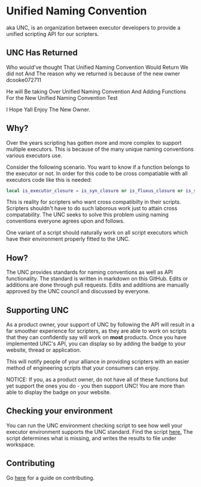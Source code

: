 # Unified Naming Convention
aka UNC, is an organization between executor developers to provide a unified scripting API for our scripters.

## UNC Has Returned

Who would've thought That Unified Naming Convention Would Return We did not And The reason why we returned is because of the new owner dcooke072711

He will Be taking Over Unified Naming Convention And Adding Functions For the New Unified Naming Convention Test

I Hope Yall Enjoy The New Owner.

## Why?
Over the years scripting has gotten more and more complex to support multiple executors. This is because of the many unique naming conventions various executors use.

Consider the following scenario. You want to know if a function belongs to the executor or not. In order for this code to be cross compatiable with all executors code like this is needed:
```lua
local is_executor_closure = is_syn_closure or is_fluxus_closure or is_sentinel_closure or is_krnl_closure or is_proto_closure or is_calamari_closure or is_electron_closure or is_elysian_closure
```
This is reality for scripters who want cross compatibilty in their scripts. Scripters shouldn't have to do such laborous work just to attain cross compatability. The UNC seeks to solve this problem using naming conventions everyone agrees upon and follows.

One variant of a script should naturally work on all script executors which have their environment properly fitted to the UNC. 

## How?
The UNC provides standards for naming conventions as well as API functionality. The standard is written in markdown on this GitHub. Edits or additions are done through pull requests. Edits and additions are manually approved by the UNC council and discussed by everyone.

## Supporting UNC
As a product owner, your support of UNC by following the API will result in a far smoother experience for scripters, as they are able to work on scripts that they can confidently say will work on **most** products. Once you have implemented UNC's API, you can display so by adding the badge to your website, thread or application.


This will notify people of your alliance in providing scripters with an easier method of engineering scripts that your consumers can enjoy.

NOTICE: If you, as a product owner, do not have all of these functions but yet support the ones you do - you then support UNC! You are more than able to display the badge on your website.

## Checking your environment

You can run the UNC environment checking script to see how well your executor environment supports the UNC standard. Find the script [here.](UNCCheckEnv.lua) The script determines what is missing, and writes the results to file under workspace.

## Contributing
Go [here](CONTRIBUTING.md) for a guide on contributing.
